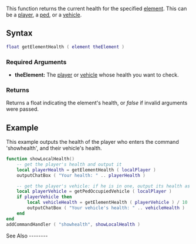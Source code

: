 This function returns the current health for the specified [element](/docs/element.md "wikilink"). This can be a [player](/docs/player.md "wikilink"), a [ped](/docs/ped.md "wikilink"), or a [vehicle](/docs/vehicle.md "wikilink").

Syntax
------

``` lua
float getElementHealth ( element theElement )
```

### Required Arguments

-   **theElement:** The [player](/docs/player.md "wikilink") or [vehicle](/docs/vehicle.md "wikilink") whose health you want to check.

### Returns

Returns a float indicating the element's health, or *false* if invalid arguments were passed.

Example
-------

<section name="Clientside example" class="client" show="true">
This example outputs the health of the player who enters the command 'showhealth', and their vehicle's health.

``` lua
function showLocalHealth()
    -- get the player's health and output it
    local playerHealth = getElementHealth ( localPlayer )
    outputChatBox ( "Your health: " .. playerHealth )

    -- get the player's vehicle: if he is in one, output its health as well
    local playerVehicle = getPedOccupiedVehicle ( localPlayer )
    if playerVehicle then
        local vehicleHealth = getElementHealth ( playerVehicle ) / 10  -- Divide this by 10, as default the denominator is 1000
        outputChatBox ( "Your vehicle's health: " .. vehicleHealth )
    end
end
addCommandHandler ( "showhealth", showLocalHealth )
```

</section>
See Also
--------
